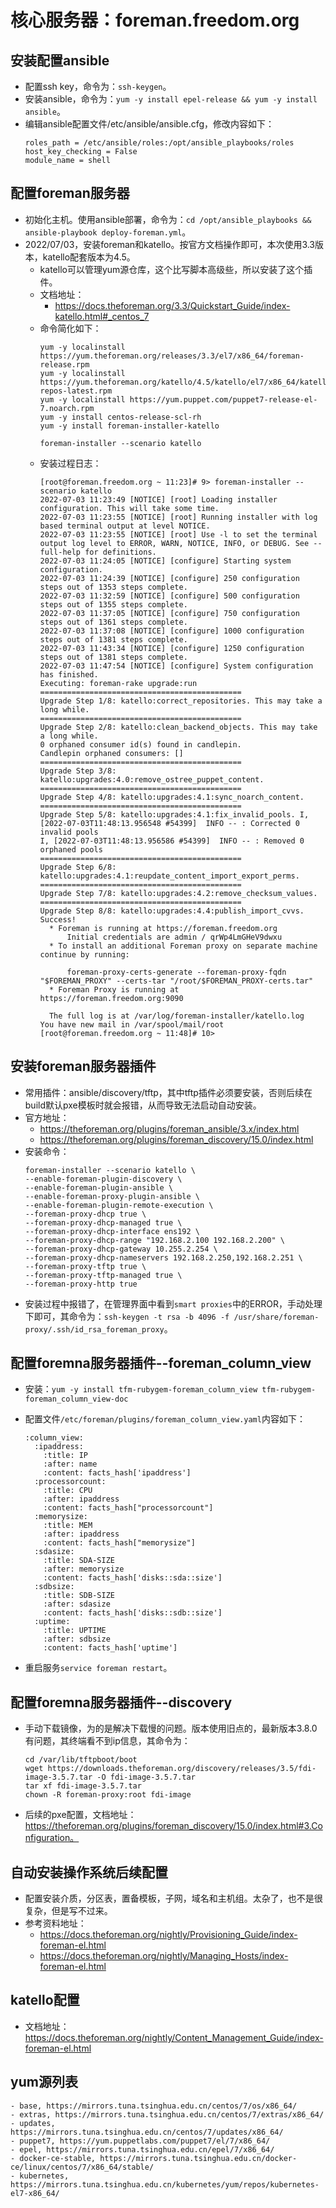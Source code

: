# 核心服务器：foreman.freedom.org

## 安装配置ansible
- 配置ssh key，命令为：`ssh-keygen`。
- 安装ansible，命令为：`yum -y install epel-release && yum -y install ansible`。
- 编辑ansible配置文件/etc/ansible/ansible.cfg，修改内容如下：
    ```
    roles_path = /etc/ansible/roles:/opt/ansible_playbooks/roles
    host_key_checking = False
    module_name = shell
    ```

## 配置foreman服务器
- 初始化主机。使用ansible部署，命令为：`cd /opt/ansible_playbooks && ansible-playbook deploy-foreman.yml`。
- 2022/07/03，安装foreman和katello。按官方文档操作即可，本次使用3.3版本，katello配套版本为4.5。
    - katello可以管理yum源仓库，这个比写脚本高级些，所以安装了这个插件。
    - 文档地址：
        - https://docs.theforeman.org/3.3/Quickstart_Guide/index-katello.html#_centos_7
    - 命令简化如下：
        ```shell
        yum -y localinstall https://yum.theforeman.org/releases/3.3/el7/x86_64/foreman-release.rpm
        yum -y localinstall https://yum.theforeman.org/katello/4.5/katello/el7/x86_64/katello-repos-latest.rpm
        yum -y localinstall https://yum.puppet.com/puppet7-release-el-7.noarch.rpm
        yum -y install centos-release-scl-rh
        yum -y install foreman-installer-katello

        foreman-installer --scenario katello
        ```
    - 安装过程日志：
        ```
        [root@foreman.freedom.org ~ 11:23]# 9> foreman-installer --scenario katello
        2022-07-03 11:23:49 [NOTICE] [root] Loading installer configuration. This will take some time.
        2022-07-03 11:23:55 [NOTICE] [root] Running installer with log based terminal output at level NOTICE.
        2022-07-03 11:23:55 [NOTICE] [root] Use -l to set the terminal output log level to ERROR, WARN, NOTICE, INFO, or DEBUG. See --full-help for definitions.
        2022-07-03 11:24:05 [NOTICE] [configure] Starting system configuration.
        2022-07-03 11:24:39 [NOTICE] [configure] 250 configuration steps out of 1353 steps complete.
        2022-07-03 11:32:59 [NOTICE] [configure] 500 configuration steps out of 1355 steps complete.
        2022-07-03 11:37:05 [NOTICE] [configure] 750 configuration steps out of 1361 steps complete.
        2022-07-03 11:37:08 [NOTICE] [configure] 1000 configuration steps out of 1381 steps complete.
        2022-07-03 11:43:34 [NOTICE] [configure] 1250 configuration steps out of 1381 steps complete.
        2022-07-03 11:47:54 [NOTICE] [configure] System configuration has finished.
        Executing: foreman-rake upgrade:run
        =============================================
        Upgrade Step 1/8: katello:correct_repositories. This may take a long while.
        =============================================
        Upgrade Step 2/8: katello:clean_backend_objects. This may take a long while.
        0 orphaned consumer id(s) found in candlepin.
        Candlepin orphaned consumers: []
        =============================================
        Upgrade Step 3/8: katello:upgrades:4.0:remove_ostree_puppet_content. =============================================
        Upgrade Step 4/8: katello:upgrades:4.1:sync_noarch_content. =============================================
        Upgrade Step 5/8: katello:upgrades:4.1:fix_invalid_pools. I, [2022-07-03T11:48:13.956548 #54399]  INFO -- : Corrected 0 invalid pools
        I, [2022-07-03T11:48:13.956586 #54399]  INFO -- : Removed 0 orphaned pools
        =============================================
        Upgrade Step 6/8: katello:upgrades:4.1:reupdate_content_import_export_perms. =============================================
        Upgrade Step 7/8: katello:upgrades:4.2:remove_checksum_values. =============================================
        Upgrade Step 8/8: katello:upgrades:4.4:publish_import_cvvs.   Success!
          * Foreman is running at https://foreman.freedom.org
              Initial credentials are admin / qrWp4LmGHeV9dwxu
          * To install an additional Foreman proxy on separate machine continue by running:
        
              foreman-proxy-certs-generate --foreman-proxy-fqdn "$FOREMAN_PROXY" --certs-tar "/root/$FOREMAN_PROXY-certs.tar"
          * Foreman Proxy is running at https://foreman.freedom.org:9090
        
          The full log is at /var/log/foreman-installer/katello.log
        You have new mail in /var/spool/mail/root
        [root@foreman.freedom.org ~ 11:48]# 10> 
        ```


## 安装foreman服务器插件
- 常用插件：ansible/discovery/tftp，其中tftp插件必须要安装，否则后续在build默认pxe模板时就会报错，从而导致无法启动自动安装。
- 官方地址：
    - https://theforeman.org/plugins/foreman_ansible/3.x/index.html
    - https://theforeman.org/plugins/foreman_discovery/15.0/index.html
- 安装命令：
    ```shell
    foreman-installer --scenario katello \
    --enable-foreman-plugin-discovery \
    --enable-foreman-plugin-ansible \
    --enable-foreman-proxy-plugin-ansible \
    --enable-foreman-plugin-remote-execution \
    --foreman-proxy-dhcp true \
    --foreman-proxy-dhcp-managed true \
    --foreman-proxy-dhcp-interface ens192 \
    --foreman-proxy-dhcp-range "192.168.2.100 192.168.2.200" \
    --foreman-proxy-dhcp-gateway 10.255.2.254 \
    --foreman-proxy-dhcp-nameservers 192.168.2.250,192.168.2.251 \
    --foreman-proxy-tftp true \
    --foreman-proxy-tftp-managed true \
    --foreman-proxy-http true
    ```
- 安装过程中报错了，在管理界面中看到`smart proxies`中的ERROR，手动处理下即可，其命令为：`ssh-keygen -t rsa -b 4096 -f /usr/share/foreman-proxy/.ssh/id_rsa_foreman_proxy`。

## 配置foremna服务器插件--foreman_column_view
- 安装：`yum -y install tfm-rubygem-foreman_column_view tfm-rubygem-foreman_column_view-doc`

- 配置文件`/etc/foreman/plugins/foreman_column_view.yaml`内容如下：
    ```
    :column_view:
      :ipaddress:
        :title: IP
        :after: name
        :content: facts_hash['ipaddress']
      :processorcount:
        :title: CPU
        :after: ipaddress
        :content: facts_hash["processorcount"]
      :memorysize:
        :title: MEM
        :after: ipaddress
        :content: facts_hash["memorysize"]
      :sdasize:
        :title: SDA-SIZE
        :after: memorysize
        :content: facts_hash['disks::sda::size']
      :sdbsize:
        :title: SDB-SIZE
        :after: sdasize
        :content: facts_hash['disks::sdb::size']
      :uptime:
        :title: UPTIME
        :after: sdbsize
        :content: facts_hash['uptime']
    ```
- 重启服务`service foreman restart`。


## 配置foremna服务器插件--discovery
- 手动下载镜像，为的是解决下载慢的问题。版本使用旧点的，最新版本3.8.0有问题，其终端看不到ip信息，其命令为：
    ```
    cd /var/lib/tftpboot/boot
    wget https://downloads.theforeman.org/discovery/releases/3.5/fdi-image-3.5.7.tar -O fdi-image-3.5.7.tar
    tar xf fdi-image-3.5.7.tar
    chown -R foreman-proxy:root fdi-image
    ```
- 后续的pxe配置，文档地址：https://theforeman.org/plugins/foreman_discovery/15.0/index.html#3.Configuration。


## 自动安装操作系统后续配置
- 配置安装介质，分区表，置备模板，子网，域名和主机组。太杂了，也不是很复杂，但是写不过来。
- 参考资料地址：
    - https://docs.theforeman.org/nightly/Provisioning_Guide/index-foreman-el.html
    - https://docs.theforeman.org/nightly/Managing_Hosts/index-foreman-el.html

## katello配置
- 文档地址：https://docs.theforeman.org/nightly/Content_Management_Guide/index-foreman-el.html

## yum源列表
    - base, https://mirrors.tuna.tsinghua.edu.cn/centos/7/os/x86_64/
    - extras, https://mirrors.tuna.tsinghua.edu.cn/centos/7/extras/x86_64/
    - updates, https://mirrors.tuna.tsinghua.edu.cn/centos/7/updates/x86_64/
    - puppet7, https://yum.puppetlabs.com/puppet7/el/7/x86_64/
    - epel, https://mirrors.tuna.tsinghua.edu.cn/epel/7/x86_64/
    - docker-ce-stable, https://mirrors.tuna.tsinghua.edu.cn/docker-ce/linux/centos/7/x86_64/stable/
    - kubernetes, https://mirrors.tuna.tsinghua.edu.cn/kubernetes/yum/repos/kubernetes-el7-x86_64/